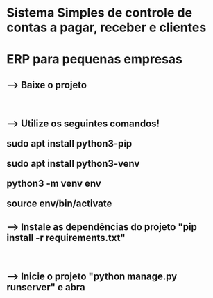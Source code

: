 # Sistema Simples de controle de contas a pagar, receber e clientes
<h1>ERP para pequenas empresas</h1>

<h2> --> Baixe o projeto</h2><br>
<h2> --> Utilize os seguintes comandos!
        <p>sudo apt install python3-pip</p>
        <p>sudo apt install python3-venv</p>
        <p>python3 -m venv env</p>
        <p>source env/bin/activate</p>
<h2> --> Instale as dependências do projeto "pip install -r requirements.txt"</h2> <br>
<h2> --> Inicie o projeto "python manage.py runserver" e abra </h2><br>
